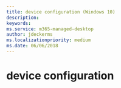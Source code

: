 ```yaml
---
title: device configuration (Windows 10)
description:  
keywords: 
ms.service: m365-managed-desktop
author: jdeckerms
ms.localizationpriority: medium
ms.date: 06/06/2018
---
```


# device configuration


<!--This topic is the target for a "Learn more" link in the Enterprise Agreement (aka.ms/dev-config); do not delete.-->